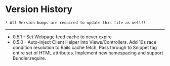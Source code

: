 Version History
====
    * All Version bumps are required to update this file as well!!
----

* 0.5.1 - Set Webpage feed cache to never expire
* 0.5.0 - Auto-inject Client Helper into Views/Controllers. Add 10s race condition resolution to Rails cache fetch. Pass through to Snippet tag entire set of HTML attributes. Implement new namespacing and support Bundler.require.
